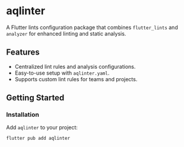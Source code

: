 # aqlinter

A Flutter lints configuration package that combines `flutter_lints` and `analyzer` for enhanced linting and static analysis.

## Features

- Centralized lint rules and analysis configurations.
- Easy-to-use setup with `aqlinter.yaml`.
- Supports custom lint rules for teams and projects.

## Getting Started

### Installation

Add `aqlinter` to your project:
```bash
flutter pub add aqlinter

